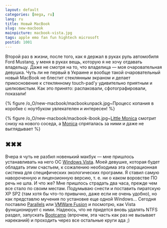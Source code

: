 ```yaml
---
layout: default
categories: [mega, ru]
lang: ru
title: Новый MacBook
slug: new-macbook
mainpicture: macbook-vista.jpg
tags: apple emo fan fun hightech microsoft 
postid: 1001
---
```



Второй раз в жизни, после того, как я держал в руках руль автомобиля Ford Mustang, у меня в руках вещь, которую я не хочу отдавать владельцу. Даже не смотря на то, что владелица — моя очаровательная девушка. Чуть ли не первый в Украине и вообще такой очаровательный новый MacBook не блестит стеклянным экраном и делает прикосновение к стеклянному touch-pad'у удивительно приятным и шелковистым. Как это принято: распаковали, сфотографировали, показали!
<!--more-->


{% figure /o_O/new-macbook/macbookunpack.jpg~Процесс копания в коробке с ноутбуком увлекателен и интересен! %}





{% figure /o_O/new-macbook/macbook-ibook.jpg~<a href="/mega/2008/ibook-iback/">Little Monica</a> смотрит снизу на нового соседа, а <a href="/mega/2008/macbookair-douglas-adams/">Monica</a> спряталась за ними и даже не выглядывает %}





## ✖✖✖

Вчера я чуть не разбил новенький макбук — мне пришлось устанавливать на него ОС <a href="http://www.microsoft.com/windows/windows-vista/default.aspx">Windows Vista</a>. Моей девушке, которая будет обладать этим счастьем, к сожалению необходима эта операционная система для специфических экологических программ. Я ставил самую навороченную и лицензионную версию, т. е. ни о каком воровстве ПО речь не шла. И что же? Мне пришлось страдать два часа, прежде чем все стало по своим местам. Подумываю снести и поставить пиратскую XP SP2 (там хотя бы что-то привычно, даже если не очень удобно), но как представлю мучения по установке еще одной Windows… Сегодня поставлю <a href="http://www.parallels.com/products/desktop/">Parallels</a> или <a href="https://www.vmware.com/products/fusion/">VMWare Fusion</a> и посмотрю, как Vista функционирует с ними. Надеюсь, что не придется вновь удалять NTFS раздел, запускать <a href="http://www.apple.com/macosx/features/bootcamp.html">Bootcamp</a> (впрочем, эта часть как раз не вызывает нареканий) и проходить через все остальные круги ада ;)